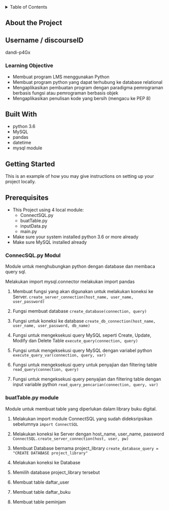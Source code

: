 <!-- Table of Content -->
<details>
  <summary>Table of Contents</summary>
  <ol>
    <li>
      <a href="#about-the-project">About The Project</a>
      <ul>
        <li><a href="#built-with">Built With</a></li>
      </ul>
    </li>
    <li>
      <a href="#getting-started">Getting Started</a>
      <ul>
        <li><a href="#prerequisites">Prerequisites</a></li>
        <li><a href="#installation">Installation</a></li>
      </ul>
    </li>
    <li><a href="#roadmap">Roadmap</a></li>
    <li><a href="#contact">Contact</a></li>
    <li><a href="#acknowledgments">Acknowledgments</a></li>
  </ol>
</details>

<!-- About The Project -->
## About the Project

## Username / discourseID
dandi-p4Gx

### Learning Objective
* Membuat program LMS menggunakan Python
* Membuat program python yang dapat terhubung ke database relational
* Mengaplikasikan pembuatan program dengan paradigma pemrograman berbasis fungsi atau pemrograman berbasis objek
* Mengaplikasikan penulisan kode yang bersih (mengacu ke PEP 8)


## Built With
* python 3.6 
* MySQL
* pandas
* datetime
* mysql module

<!--Getting Started-->
## Getting Started

This is an example of how you may give instructions on setting up your project locally.

## Prerequisites
* This Project using 4 local module:
  - ConnectSQL.py
  - buatTable.py
  - inputData.py
  - main.py
* Make sure your system installed python 3.6 or more already
* Make sure MySQL installed already

### ConnecSQL.py Modul
Module untuk menghubungkan python dengan database dan membaca query sql.

Melakukan import mysql.connector
melakukan import pandas

1. Membuat fungsi yang akan digunakan untuk melakukan koneksi ke Server.
`create_server_connection(host_name, user_name, user_password)`

2. Fungsi membuat database
`create_database(connection, query)`

3. Fungsi untuk koneksi ke database
`create_db_connection(host_name, user_name, user_password, db_name)`

4. Fungsi untuk mengeksekusi query MySQL seperti Create, Update, Modify dan Delete Table
`execute_query(connection, query)`

5. Fungsi untuk mengeksekusi query MySQL dengan variabel python
`execute_query_var(connection, query, var)`

6. Fungsi untuk mengeksekusi query untuk penyajian dan filtering table
`read_query(connection, query)`

7. Fungsi untuk mengeksekusi query penyajian dan filtering table dengan input variable python
`read_query_pencarian(connection, query, var)`

### buatTable.py module
Module untuk membuat table yang diperlukan dalam library buku digital.

1. Melakukan import module ConnectSQL yang sudah dideksripsikan sebelumnya
`import ConnectSQL`

2. Melakukan koneksi ke Server dengan host_name, user_name, password
`ConnectSQL.create_server_connection(host, user, pw)`

3. Membuat Database bernama project_library
`create_database_query = "CREATE DATABASE project_library"`

4. Melakukan koneksi ke Database

5. Memilih database project_library tersebut

6. Membuat table daftar_user

7. Membuat table daftar_buku

8. Membuat table peminjam 




